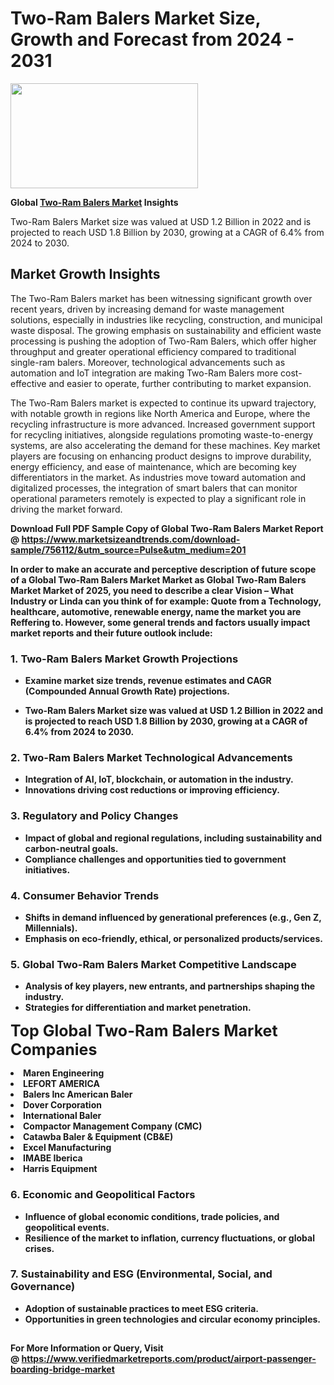 <H1>Two-Ram Balers Market Size, Growth and Forecast from 2024 - 2031</H1><img class="aligncenter size-medium wp-image-584254" src="https://thirdeyenews.in/wp-content/uploads/2024/09/Global-Market-Research-300x168.jpeg" alt="" width="300" height="168" /><p><strong>Global&nbsp;<a href="https://www.marketsizeandtrends.com/download-sample/756112/&amp;utm_source=Pulse&amp;utm_medium=201">Two-Ram Balers Market</a> Insights</strong></p><p>Two-Ram Balers Market size was valued at USD 1.2 Billion in 2022 and is projected to reach USD 1.8 Billion by 2030, growing at a CAGR of 6.4% from 2024 to 2030.</p><p><h2>Market Growth Insights</h2> <p>The Two-Ram Balers market has been witnessing significant growth over recent years, driven by increasing demand for waste management solutions, especially in industries like recycling, construction, and municipal waste disposal. The growing emphasis on sustainability and efficient waste processing is pushing the adoption of Two-Ram Balers, which offer higher throughput and greater operational efficiency compared to traditional single-ram balers. Moreover, technological advancements such as automation and IoT integration are making Two-Ram Balers more cost-effective and easier to operate, further contributing to market expansion.</p> <p><strong></strong></p> <p>The Two-Ram Balers market is expected to continue its upward trajectory, with notable growth in regions like North America and Europe, where the recycling infrastructure is more advanced. Increased government support for recycling initiatives, alongside regulations promoting waste-to-energy systems, are also accelerating the demand for these machines. Key market players are focusing on enhancing product designs to improve durability, energy efficiency, and ease of maintenance, which are becoming key differentiators in the market. As industries move toward automation and digitalized processes, the integration of smart balers that can monitor operational parameters remotely is expected to play a significant role in driving the market forward.</p> <p><strong></p><p><span class=""><strong>Download Full PDF Sample Copy of Global Two-Ram Balers Market Report</strong> @ <a href="https://www.marketsizeandtrends.com/download-sample/756112/&amp;utm_source=Pulse&amp;utm_medium=201" target="_blank">https://www.marketsizeandtrends.com/download-sample/756112/&amp;utm_source=Pulse&amp;utm_medium=201</a></span></p><p>In order to make an accurate and perceptive description of future scope of a Global&nbsp;Two-Ram Balers Market Market as Global&nbsp;Two-Ram Balers Market Market of 2025, you need to describe a clear Vision &ndash; What Industry or Linda can you think of for example: Quote from a Technology, healthcare, automotive, renewable energy, name the market you are Reffering to. However, some general trends and factors usually impact market reports and their future outlook include:</p><h3>1.&nbsp;<strong>Two-Ram Balers Market Growth Projections</strong></h3><ul><li>Examine market size trends, revenue estimates and CAGR (Compounded Annual Growth Rate) projections.</li><li><p>Two-Ram Balers Market size was valued at USD 1.2 Billion in 2022 and is projected to reach USD 1.8 Billion by 2030, growing at a CAGR of 6.4% from 2024 to 2030.</p></li></ul><h3>2.&nbsp;<strong>Two-Ram Balers Market Technological Advancements</strong></h3><ul><li>Integration of AI, IoT, blockchain, or automation in the industry.</li><li>Innovations driving cost reductions or improving efficiency.</li></ul><h3>3.&nbsp;<strong>Regulatory and Policy Changes</strong></h3><ul><li>Impact of global and regional regulations, including sustainability and carbon-neutral goals.</li><li>Compliance challenges and opportunities tied to government initiatives.</li></ul><h3>4.&nbsp;<strong>Consumer Behavior Trends</strong></h3><ul><li>Shifts in demand influenced by generational preferences (e.g., Gen Z, Millennials).</li><li>Emphasis on eco-friendly, ethical, or personalized products/services.</li></ul><h3>5.&nbsp;<strong>Global Two-Ram Balers Market Competitive Landscape</strong></h3><ul><li>Analysis of key players, new entrants, and partnerships shaping the industry.</li><li>Strategies for differentiation and market penetration.</li></ul><p data-pm-slice="1 1 []"><span style="color: inherit; font-family: inherit; font-size: 25px;">Top Global Two-Ram Balers Market Companies</span></p><div class="" data-test-id=""><p><li>Maren Engineering</li><li> LEFORT AMERICA</li><li> Balers Inc American Baler</li><li> Dover Corporation</li><li> International Baler</li><li> Compactor Management Company (CMC)</li><li> Catawba Baler & Equipment (CB&E)</li><li> Excel Manufacturing</li><li> IMABE Iberica</li><li> Harris Equipment</li></p></div><h3>6.&nbsp;<strong>Economic and Geopolitical Factors</strong></h3><ul><li>Influence of global economic conditions, trade policies, and geopolitical events.</li><li>Resilience of the market to inflation, currency fluctuations, or global crises.</li></ul><h3>7.&nbsp;<strong>Sustainability and ESG (Environmental, Social, and Governance)</strong></h3><ul><li>Adoption of sustainable practices to meet ESG criteria.</li><li>Opportunities in green technologies and circular economy principles.</li></ul><h2><strong style="font-size: 14px;">For More Information or Query, Visit @&nbsp;</strong><a style="background-color: #ffffff; font-size: 14px;" href="https://www.marketsizeandtrends.com/report/two-ram-balers-market/" target="_blank">https://www.verifiedmarketreports.com/product/airport-passenger-boarding-bridge-market</a></h2>
